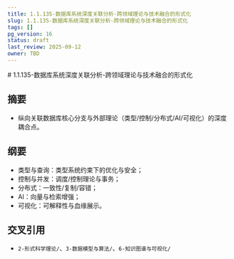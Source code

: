 ```yaml
---
title: 1.1.135-数据库系统深度关联分析-跨领域理论与技术融合的形式化
slug: 1.1.135-数据库系统深度关联分析-跨领域理论与技术融合的形式化
tags: []
pg_version: 16
status: draft
last_review: 2025-09-12
owner: TBD
---
```


﻿# 1.1.135-数据库系统深度关联分析-跨领域理论与技术融合的形式化

## 摘要

- 纵向关联数据库核心分支与外部理论（类型/控制/分布式/AI/可视化）的深度耦合点。

## 纲要

- 类型与查询：类型系统约束下的优化与安全；
- 控制与并发：调度/控制理论与事务；
- 分布式：一致性/复制/容错；
- AI：向量与检索增强；
- 可视化：可解释性与血缘展示。

## 交叉引用

- `2-形式科学理论/`、`3-数据模型与算法/`、`6-知识图谱与可视化/`
